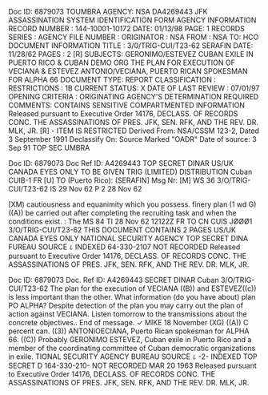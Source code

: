 Doc ID: 6879073
TOUMBRA
AGENCY: NSA
DA4269443
JFK ASSASSINATION SYSTEM
IDENTIFICATION FORM
AGENCY INFORMATION
RECORD NUMBER : 144-10001-10172
DATE: 01/13/98
PAGE: 1
RECORDS SERIES :
AGENCY FILE NUMBER :
ORIGINATOR : NSA
FROM : NSA
TO: HCO
DOCUMENT INFORMATION
TITLE :
3/0/TRIG-CUI/T23-62
SERAFIN
DATE: 11/28/62
PAGES : 2
[R]
SUBJECTS:
GERONIMO/ESTEVEZ CUBAN EXILE IN PUERTO RICO & CUBAN DEMO ORG
THE PLAN FOR EXECUTION OF VECIANA & ESTEVEZ
ANTONIO/VECIANA, PUERTO RICAN SPOKESMAN FOR ALPHA 66
DOCUMENT TYPE: REPORT
CLASSIFICATION :
RESTRICTIONS : 1B
CURRENT STATUS: X
DATE OF LAST REVIEW : 07/01/97
OPENING CRITERIA :
ORIGINATING AGENCY'S DETERMINATION REQUIRED
COMMENTS:
CONTAINS SENSITIVE COMPARTMENTED INFORMATION
Released pursuant to Executive Order 14176, DECLASS. OF RECORDS CONC. THE
ASSASSINATIONS OF PRES. JFK, SEN. RFK, AND THE REV. DR. MLK, JR.
[R] - ITEM IS RESTRICTED
Derived From: NSA/CSSM 123-2,
Dated 3 September 1991
Declassify On: Source Marked "OADR"
Date of source: 3 Sep 91
TOP SEC
UMBRA

Doc ID: 6879073
Doc Ref ID: A4269443
TOP SECRET DINAR
US/UK CANADA EYES ONLY
TO BE GIVEN TRIG (LIMITED) DISTRIBUTION
Cuban
CUIB-1
FR
[U]
TO
(Puerto Rico): (SERAFIN]
Msg Nr: [M]
WS 36
3/O/TRIG-CUI/T23-62
IS 29 Nov 62 P
2
28 Nov 62

[XM) cautiousness and equanimity which you possess.
finery plan (1 wd G)((A)) be carried out after completing the
recruiting task and when the conditions exist.
:
The
MS 84
ΤΙ 28 Nov 62 12122Z
FR
TO
CN CUIS JØØØ1
3/O/TRIG-CUI/T23-62
THIS DOCUMENT CONTAINS 2 PAGES
US/UK CANADA EYES ONLY
NATIONAL SECURITY AGENCY
TOP SECRET DINA
FUREAU SOURCE
८
INDEXED
64-330-2107
NOT RECORDED
Released pursuant to Executive Order 14176, DECLASS. OF RECORDS CONC. THE
ASSASSINATIONS OF PRES. JFK, SEN. RFK, AND THE REV. DR. MLK, JR.

Doc ID: 6879073
Doc. Ref ID: A4269443
SECRET DINAR
Cuban
3/O/TRIG-CUI/T23-62
The plan for the execution of VECIANA ((B)) and ESTEVEZ((c))
is less important than the other. What information (do you have
about) plan PO ALPHA?
Despite detection of the plan you may carry out the plan of
action against VECIANA.
Listen tomorrow to the transmissions about the concrete
objectives.. End of message.
✓ MIKE
18 November (XG)
((A)) C percent can.
((3)) ANTONIOECIANA, Puerto Rican spokesman for ALPHA 66.
((C)) Probably GERONIMO ESTEVEZ, Cuban exile in Puerto Rico and
a member of the coordinating committee of Cuban democratic
organizations in exile.
TIONAL SECURITY AGENCY
BUREAU SOURCE
८
-2-
INDEXED
TOP SECRET D
164-330-210-
NOT RECORDED
MAR 20 1963
Released pursuant to Executive Order 14176, DECLASS. OF RECORDS CONC. THE
ASSASSINATIONS OF PRES. JFK, SEN. RFK, AND THE REV. DR. MLK, JR.
